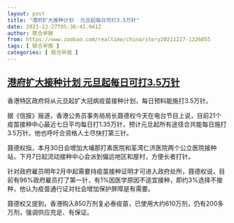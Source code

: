 ```yaml
---
layout: post
title: "港府扩大接种计划  元旦起每日可打3.5万针"
date: 2021-12-27T05:36:41.941Z
author: 联合早报
from: https://www.zaobao.com/realtime/china/story20211227-1226855
tags: [ 联合早报 ]
categories: [ 联合早报 ]
---
```

<!--1640606400000-->
[港府扩大接种计划  元旦起每日可打3.5万针](https://www.zaobao.com/realtime/china/story20211227-1226855)
------

<div>
<p>香港特区政府将从元旦起扩大冠病疫苗接种计划，每日预料能施打3.5万针。</p><p>据《信报》报道，香港公务员事务局局长聂德权今天在电台节目上说，目前21个疫苗接种中心最近七日平均每日打1.35万针，预计元旦起所有途径合共能每日施打3.5万针。他也呼吁合资格人士尽快打第三针。</p><p>聂德权指，本月30日会增加大埔那打素医院和荃湾仁济医院两个公立医院接种站，下月7日起流动接种中心会派到偏远地区和屋村，方便长者打针。</p><section id="imu"><div id="dfp-ad-imu1">        </div></section><p>针对政府雇员明年2月中起需要持疫苗接种证明才可进入政府处所，聂德权说，目前有96%政府雇员打了第一针，有1%因医学原因不适宜接种，即约3%选择不接种，他认为疫苗通行证对社会增加保护屏障是有需要。</p><p>聂德权又提到，香港购入850万剂复必泰疫苗，已使用大约610万剂，仍有200多万剂，强调供应充足、有保证。</p>      <div class="cx_paywall_placeholder" id="sph_cdp_40"></div>
</div>
